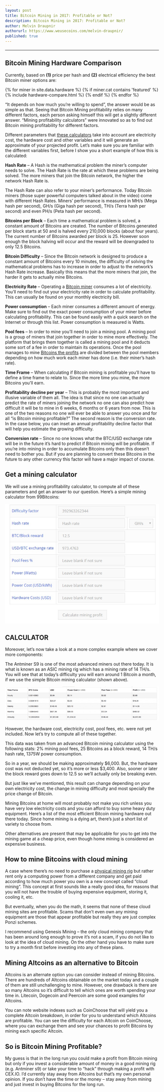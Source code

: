 ```yaml
---
layout: post
title: Bitcoin Mining in 2017: Profitable or Not? 
description: Bitcoin Mining in 2017: Profitable or Not? 
author: Melvin Draupnir
authorurl: https://www.weusecoins.com/melvin-draupnir/
published: true
---
```


<hr id="hwc" style="width: 100%; margin: 20px 0; color: #eee;" />

<h2>Bitcoin Mining Hardware Comparison</h2>

<p>Currently, based on <b>(1)</b> price per hash and <b>(2)</b> electrical efficiency the best Bitcoin miner options are:</p>

<div class="hardware-comparison">
{% for miner in site.data.hardware %}
{% if miner.cat contains 'featured' %}
{% include hardware-compare.html %}
{% endif %}
{% endfor %}
</div>

<p>“It depends on how much you’re willing to spend”, the answer would be as simple as that. Seeing that Bitcoin Mining profitability relies on many different factors, each person asking himself this will get a slightly different answer. “Mining profitability calculators” were innovated so as to find out Bitcoin mining profitability for different factors.</p>

<p>Different parameters that <a href="/how-does-bitcoin-mining-really-operate/">these calculators</a> take into account are electricity cost, the hardware cost and other variables and it will generate an approximate of your projected profit. Let’s make sure you are familiar with the different variables first, before I show you a short example of how this is calculated:</p>

<p><strong>Hash Rate</strong> – A Hash is the mathematical problem the miner’s computer needs to solve. The Hash Rate is the rate at which these problems are being solved. The more miners that join the Bitcoin network, the higher the network Hash Rate is.</p>
 
<p>The Hash Rate can also refer to your miner’s performance. Today Bitcoin miners (those super powerful computers talked about in the video) come with different Hash Rates. Miners’ performance is measured in MH/s (Mega hash per second), GH/s (Giga hash per second), TH/s (Terra hash per second) and even PH/s (Peta hash per second).</p>

<p><strong>Bitcoins per Block</strong> – Each time a mathematical problem is solved, a constant amount of Bitcoins are created. The number of Bitcoins generated per block starts at 50 and is halved every 210,000 blocks (about four years). The current number of Bitcoins awarded per block is 25. However soon enough the block halving will occur and the reward will be downgraded to only 12.5 Bitcoins.</p>
 
<p><strong>Bitcoin Difficulty</strong> – Since the Bitcoin network is designed to produce a constant amount of Bitcoins every 10 minutes, the difficulty of solving the mathematical problems has to increase in order to adjust to the network’s Hash Rate increase. Basically this means that the more miners that join, the harder it gets to actually mine Bitcoins.</p>
 
<p><strong>Electricity Rate</strong> – Operating a <a href="/bitcoin-mining-centralization/">Bitcoin miner</a> consumes a lot of electricity. You’ll need to find out your electricity rate in order to calculate profitability. This can usually be found on your monthly electricity bill.</p>
 
<p><strong>Power consumption</strong> – Each miner consumes a different amount of energy. Make sure to find out the exact power consumption of your miner before calculating profitability. This can be found easily with a quick search on the Internet or through this list. Power consumption is measured is Watts.</p>
 
<p><strong>Pool fees</strong> – In order to mine you’ll need to join a mining pool. A mining pool is a group of miners that join together in order to mine more effectively. The platform that brings them together is called a mining pool and it deducts some sort of a fee in order to maintain its operations. Once the pool manages to mine <a href="/bitcoin-mining-for-beginners-how-to-mine-bitcoins/">Bitcoins the profits</a> are divided between the pool members depending on how much work each miner has done (i.e. their miner’s hash rate).</p>

<p><strong>Time Frame</strong> – When calculating if Bitcoin mining is profitable you’ll have to define a time frame to relate to. Since the more time you mine, the more Bitcoins you’ll earn.</p>
 
<p><strong>Profitability decline per year</strong> – This is probably the most important and illusive variable of them all. The idea is that since no one can actually predict the rate of miners joining the network no one can also predict how difficult it will be to mine in 6 weeks, 6 months or 6 years from now. This is one of the two reasons no one will ever be able to answer you once and for all “is Bitcoin mining profitable?” The second reason is the conversion rate. In the case below, you can inset an annual profitability decline factor that will help you estimate the growing difficulty.</p>
 
<p><strong>Conversion rate</strong> – Since no one knows what the BTC/USD exchange rate will be in the future it’s hard to predict if Bitcoin mining will be profitable. If you’re into mining in order to accumulate Bitcoins only then this doesn’t need to bother you. But if you are planning to convert these Bitcoins in the future to any other currency this factor will have a major impact of course.</p>
 
<h2>Get a mining calculator</h2>

<p>We will use a mining profitability calculator, to compute all of these parameters and get an answer to our question. Here’s a simple mining calculator from 99Bitcoins:</p>

<p><center><img src="/images/mining-calculator-ofir-beigel.jpg" alt="mining-calculator-ofir-beigel"/></center></p>
 
<h2>CALCULATOR</h2>

<p>Moreover, let’s now take a look at a more complex example where we cover more components:</p>

<p>The Antminer S9 is one of the most advanced miners out there today. It is what is known as an ASIC mining rig which has a mining rate of 14 TH/s. You will see that at today’s difficulty you will earn around 1 Bitcoin a month, if we use the simple Bitcoin mining calculator (shown above).</p>
 
<p><center><img src="/images/mining-with-s9-ofir-beigel.png" alt="mining-with-s9-ofir-beigel"/></center></p>

<p>However, the hardware cost, electricity cost, pool fees, etc. were not yet included. Now let’s try to compute all of these together.</p>

<p>This data was taken from an advanced Bitcoin mining calculator using the following stats: 2% mining pool fees, 25 Bitcoins as a block reward, 14 TH/s hash rate, 1375W power consumption. </p>
 
<p>So in a year, we should be making approximately $6,000. But, the hardware cost was not deducted yet, so it’s more or less $3,400.  Also, sooner or later the block reward goes down to 12.5 so we’ll actually only be breaking even.</p>
 
<p>But just like we’ve mentioned, this result can change depending on your own electricity cost, the change in mining difficulty and most specially the price change of Bitcoin.</p>

<p>Mining Bitcoins at home will most probably not make you rich unless you have very low electricity costs and you can afford to buy some heavy duty equipment. Here’s a list of the most efficient Bitcoin mining hardware out there today. Since home mining is a dying art, there’s just a short list of variety to choose from.</p>
 
<p>Other alternatives are present that may be applicable for you to get into the mining game at a cheap price, even though home mining is considered an expensive business.</p>

<h2>How to mine Bitcoins with cloud mining</h2>

<p>A case where there’s no need to purchase a <a href="/usb-bitcoin-miner-setup-guide/">physical mining rig</a> but rather rent only a computing power from a different company and get paid according to how much power you own is a new concept called “cloud mining“. This concept at first sounds like a really good idea, for reasons that you will not have the trouble of buying expensive equipment, storing it, cooling it, etc.</p>
 
<p>But eventually, when you do the math, it seems that none of these cloud mining sites are profitable. Scams that don’t even own any mining equipment are those that appear profitable but really they are just complex Ponzi schemes.</p>
 
<p>I recommend using Genesis Mining – the only cloud mining company that has been around long enough to prove it’s not a scam, if you do not like to look at the idea of cloud mining. On the other hand you have to make sure to try a month first before investing into any of these plans.</p>
 
<h2>Mining Altcoins as an alternative to Bitcoin</h2>

<p>Altcoins is an alternate option you can consider instead of mining Bitcoins. There are hundreds of Altcoins obtainable on the market today and a couple of them are still unchallenging to mine. However, one drawback is there are so many Altcoins so it’s difficult to tell which ones are worth spending your time in. Litecoin, Dogecoin and Peercoin are some good examples for Altcoins.</p>
 
<p>You can note website indexes such as CoinChoose that will yield you a complete Altcoin breakdown, in order for you to understand which Altcoins are profitable. You can see the difficulty for each Altcoin on CoinChoose, where you can exchange them and see your chances to profit Bitcoins by mining each specific Altcoin. </p>

<h2>So is Bitcoin Mining Profitable?</h2>

<p>My guess is that in the long run you could make a profit from Bitcoin mining but only if you invest a considerable amount of money in a good mining rig (e.g. Antminer s9) or take your time to “hack” through making a profit with CEX.IO. I’d currently stay away from Altcoins but that’s my own personal opinion. If you don’t have the time or the money – stay away from mining and just invest in buying Bitcoins for the long run.</p>
